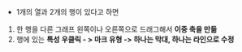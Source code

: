 - 1개의 열과 2개의 행이 있다고 하면
1. 한 행을 다른 그래프 왼쪽이나 오른쪽으로 드래그해서 **이중 축을 만듦**
2. 행에 있는 **특성 우클릭 - > 마크 유형 -> 하나는 막대, 하나는 라인으로 수정**
